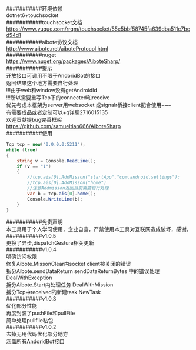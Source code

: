 ﻿﻿###########环境依赖  
dotnet6+touchsocket  
###########touchsocket文档  
https://www.yuque.com/rrqm/touchsocket/55e5bbf58745fa639dba511c7bcd54d1  
###########aibote协议文档  
http://www.aibote.net/aiboteProtocol.html  
###########nuget  
https://www.nuget.org/packages/AiboteSharp/  
###########提示  
开放接口可调用不限于AndoridBot的接口  
返回结果这个地方需要自行处理  
!!!由于web和window没有getAndroidId  
!!!所以需要重写Tcp下的connected和receive  
优先考虑本框架为server用websocket 或signalr桥接client配合使用~~~  
有需要成品或者定制可以+q详聊2716015135  
欢迎贡献提bug完善框架    
https://github.com/samueltian666/AiboteSharp  
###########使用  
```c#
Tcp tcp = new("0.0.0.0:5211");  
while (true)  
{  
    string v = Console.ReadLine();  
    if (v == "1")  
    {  
        //tcp.ais[0].AddMisson("startApp","com.android.settings");  
        //tcp.ais[0].AddMisson("home")  
        //注意Addmisson返回目前需要自行处理
        var b = tcp.ais[0].home();  
        Console.WriteLine(b);
    }  
}  
```
###########免责声明  
本工具用于个人学习使用，企业自查，严禁使用本工具对互联网造成破坏，感谢。  
###########v1.0.5  
更换了异步,dispatchGesture相关更新  
###########v1.0.4  
明确访问权限  
修复Aibote.MissonClear内socket client被关闭的错误  
拆分Aibote.sendDataReturn sendDataReturnBytes 中的错误处理 DealWithException  
拆分Aibote.Start内处理任务 DealWithMission  
拆分Tcp中received的新建task   NewTask  
###########v1.0.3  
优化部分性能  
再度封装了pushFile和pullFile  
简单处理pullfile粘包  
###########v1.0.2  
去掉无用代码优化部分地方  
涵盖所有AndoridBot接口  
